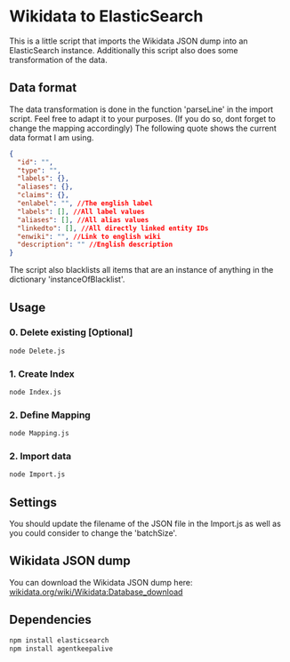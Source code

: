 # Wikidata to ElasticSearch

This is a little script that imports the Wikidata JSON dump into an ElasticSearch instance. Additionally this script also does some transformation of the data.

## Data format

The data transformation is done in the function 'parseLine' in the import script. Feel free to adapt it to your purposes. (If you do so, dont forget to change the mapping accordingly) The following quote shows the current data format I am using.

```json
{
  "id": "",
  "type": "",
  "labels": {},
  "aliases": {},
  "claims": {},
  "enlabel": "", //The english label
  "labels": [], //All label values
  "aliases": [], //All alias values
  "linkedto": [], //All directly linked entity IDs
  "enwiki": "", //Link to english wiki
  "description": "" //English description
}
```

The script also blacklists all items that are an instance of anything in the dictionary 'instanceOfBlacklist'.

## Usage

### 0. Delete existing [Optional]
```sh
node Delete.js
```

### 1. Create Index
```sh
node Index.js
```

### 2. Define Mapping
```sh
node Mapping.js
```

### 2. Import data
```sh
node Import.js
```

## Settings

You should update the filename of the JSON file in the Import.js as well as you could consider to change the 'batchSize'.

## Wikidata JSON dump

You can download the Wikidata JSON dump here: [wikidata.org/wiki/Wikidata:Database_download](https://www.wikidata.org/wiki/Wikidata:Database_download)

## Dependencies
```sh
npm install elasticsearch
npm install agentkeepalive
```